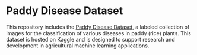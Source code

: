
# Paddy Disease Dataset

This repository includes the [Paddy Disease Dataset](https://www.kaggle.com/datasets/ikkiocean/paddy-disease-dataset), a labeled collection of images for the classification of various diseases in paddy (rice) plants. This dataset is hosted on Kaggle and is designed to support research and development in agricultural machine learning applications.
